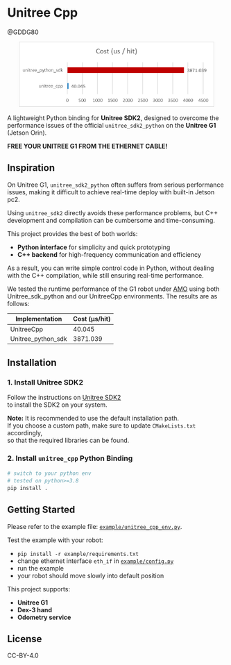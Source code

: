 # Unitree Cpp
@GDDG80

<div align="center">

<img src="asset/image.png" alt="image" style="zoom:60%;" />

</div>

A lightweight Python binding for **Unitree SDK2**, designed to overcome the performance issues of the official `unitree_sdk2_python` on the **Unitree G1** (Jetson Orin).  

**FREE YOUR UNITREE G1 FROM THE ETHERNET CABLE!**


## Inspiration

On Unitree G1, `unitree_sdk2_python` often suffers from serious performance issues, making it difficult to achieve real-time deploy with built-in Jetson pc2. 

Using `unitree_sdk2` directly avoids these performance problems, but C++ development and compilation can be cumbersome and time-consuming. 

This project provides the best of both worlds:  
- **Python interface** for simplicity and quick prototyping  
- **C++ backend** for high-frequency communication and efficiency  

As a result, you can write simple control code in Python, without dealing with the C++ compilation, while still ensuring real-time performance.

We tested the runtime performance of the G1 robot under [AMO](https://github.com/OpenTeleVision/AMO) using both Unitree_sdk_python and our UnitreeCpp environments. The results are as follows:

<div align="center">

| Implementation      | Cost (μs/hit) |
|---------------------|---------------|
| UnitreeCpp          | 40.045        |
| Unitree_python_sdk  | 3871.039      |

</div>

## Installation

### 1. Install Unitree SDK2

Follow the instructions on [Unitree SDK2](https://github.com/unitreerobotics/unitree_sdk2)  
to install the SDK2 on your system.  

**Note:** It is recommended to use the default installation path.  
If you choose a custom path, make sure to update `CMakeLists.txt` accordingly,  
so that the required libraries can be found.


### 2. Install `unitree_cpp` Python Binding

```bash
# switch to your python env
# tested on python>=3.8
pip install .
```

## Getting Started
Please refer to the example file: [`example/unitree_cpp_env.py`](example/unitree_cpp_env.py). 

Test the example with your robot:
- `pip install -r example/requirements.txt`
- change ethernet interface `eth_if` in [`example/config.py`](example/config.py)
- run the example
- your robot should move slowly into default position

This project supports:  
- **Unitree G1**  
- **Dex-3 hand**  
- **Odometry service**  

## License

CC-BY-4.0
